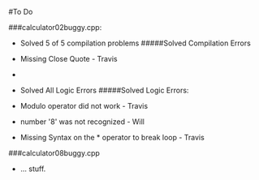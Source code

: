 #To Do

###calculator02buggy.cpp:
- Solved 5 of 5 compilation problems
#####Solved Compilation Errors
- Missing Close Quote - Travis
-

- Solved All Logic Errors
#####Solved Logic Errors:
- Modulo operator did not work - Travis
- number '8' was not recognized - Will
- Missing Syntax on the * operator to break loop - Travis

###calculator08buggy.cpp
- ... stuff.
